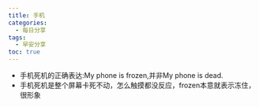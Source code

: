 ```yaml
---
title: 手机
categories:
  - 每日分享
tags:
  - 早安分享
toc: true 
---
```


* 手机死机的正确表达:My phone is frozen,并非My phone is dead.
* 手机死机是整个屏幕卡死不动，怎么触摸都没反应，frozen本意就表示冻住，很形象

